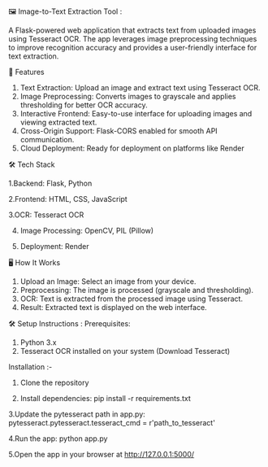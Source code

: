 🖼️ Image-to-Text Extraction Tool :

A Flask-powered web application that extracts text from uploaded images using Tesseract OCR. The app leverages image preprocessing techniques to improve recognition accuracy and provides a user-friendly interface for text extraction.

🚀 Features
1. Text Extraction: Upload an image and extract text using Tesseract OCR.
2. Image Preprocessing: Converts images to grayscale and applies thresholding for better OCR accuracy.
3. Interactive Frontend: Easy-to-use interface for uploading images and viewing extracted text.
4. Cross-Origin Support: Flask-CORS enabled for smooth API communication.
5. Cloud Deployment: Ready for deployment on platforms like Render

🛠️ Tech Stack

1.Backend: Flask, Python

2.Frontend: HTML, CSS, JavaScript

3.OCR: Tesseract OCR

4. Image Processing: OpenCV, PIL (Pillow)

5. Deployment: Render


🖥️ How It Works

1. Upload an Image: Select an image from your device.
2. Preprocessing: The image is processed (grayscale and thresholding).
3. OCR: Text is extracted from the processed image using Tesseract.
4. Result: Extracted text is displayed on the web interface.

🛠️ Setup Instructions :
Prerequisites:
1. Python 3.x
2. Tesseract OCR installed on your system (Download Tesseract)

Installation :-
1. Clone the repository  

2. Install dependencies:
pip install -r requirements.txt 

3.Update the pytesseract path in app.py:
pytesseract.pytesseract.tesseract_cmd = r'path_to_tesseract' 

4.Run the app:
python app.py 

5.Open the app in your browser at http://127.0.0.1:5000/
